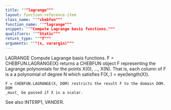 ```yaml
---
title: """lagrange"""
layout: function-reference-item
class_name: """chebfun"""
function_name: """lagrange"""
snippet: """Compute Lagrange basis functions."""
qualifiers: """Static"""
return_type: """f"""
arguments: """(x, varargin)"""
---
```


 LAGRANGE   Compute Lagrange basis functions.
    F = CHEBFUN.LAGRANGE(X) returns a CHEBFUN object F representing the Lagrange
    polynomials for the points X(0), ..., X(N). That is, each column of F is a
    a polynomial of degree N which satisfies F(X,:) = eye(length(X)).
 
    F = CHEBFUN.LAGRANGE(X, DOM) restricts the result F to the domain DOM. DOM
    _must_ be passed if X is a scalar.
 
  See also INTERP1, VANDER.
